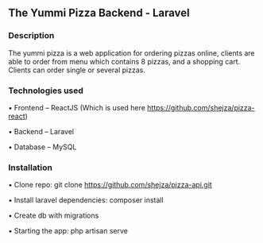 ## The Yummi Pizza Backend - Laravel

### Description

The yummi pizza is a web application for ordering pizzas online, clients are able to order from menu which contains 8 pizzas, and a shopping cart. Clients can order single or several pizzas.

### Technologies used 
• Frontend – ReactJS (Which is used here https://github.com/shejza/pizza-react)

• Backend – Laravel

• Database – MySQL

### Installation
• Clone repo: git clone https://github.com/shejza/pizza-api.git

• Install laravel dependencies: composer install

• Create db with migrations

• Starting the app: php artisan serve 
